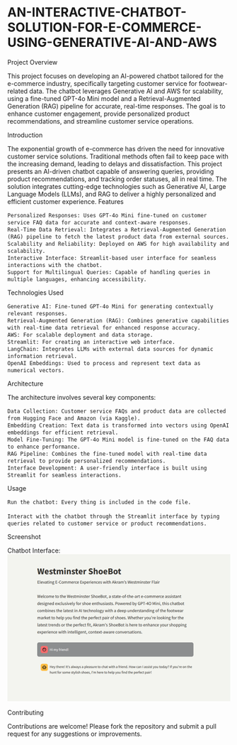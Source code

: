 # AN-INTERACTIVE-CHATBOT-SOLUTION-FOR-E-COMMERCE-USING-GENERATIVE-AI-AND-AWS

Project Overview

This project focuses on developing an AI-powered chatbot tailored for the e-commerce industry, specifically targeting customer service for footwear-related data. The chatbot leverages Generative AI and AWS for scalability, using a fine-tuned GPT-4o Mini model and a Retrieval-Augmented Generation (RAG) pipeline for accurate, real-time responses. The goal is to enhance customer engagement, provide personalized product recommendations, and streamline customer service operations.

Introduction

The exponential growth of e-commerce has driven the need for innovative customer service solutions. Traditional methods often fail to keep pace with the increasing demand, leading to delays and dissatisfaction. This project presents an AI-driven chatbot capable of answering queries, providing product recommendations, and tracking order statuses, all in real time. The solution integrates cutting-edge technologies such as Generative AI, Large Language Models (LLMs), and RAG to deliver a highly personalized and efficient customer experience.
Features

    Personalized Responses: Uses GPT-4o Mini fine-tuned on customer service FAQ data for accurate and context-aware responses.
    Real-Time Data Retrieval: Integrates a Retrieval-Augmented Generation (RAG) pipeline to fetch the latest product data from external sources.
    Scalability and Reliability: Deployed on AWS for high availability and scalability.
    Interactive Interface: Streamlit-based user interface for seamless interactions with the chatbot.
    Support for Multilingual Queries: Capable of handling queries in multiple languages, enhancing accessibility.

Technologies Used

    Generative AI: Fine-tuned GPT-4o Mini for generating contextually relevant responses.
    Retrieval-Augmented Generation (RAG): Combines generative capabilities with real-time data retrieval for enhanced response accuracy.
    AWS: For scalable deployment and data storage.
    Streamlit: For creating an interactive web interface.
    LangChain: Integrates LLMs with external data sources for dynamic information retrieval.
    OpenAI Embeddings: Used to process and represent text data as numerical vectors.

Architecture

The architecture involves several key components:

    Data Collection: Customer service FAQs and product data are collected from Hugging Face and Amazon (via Kaggle).
    Embedding Creation: Text data is transformed into vectors using OpenAI embeddings for efficient retrieval.
    Model Fine-Tuning: The GPT-4o Mini model is fine-tuned on the FAQ data to enhance performance.
    RAG Pipeline: Combines the fine-tuned model with real-time data retrieval to provide personalized recommendations.
    Interface Development: A user-friendly interface is built using Streamlit for seamless interactions.


Usage

    Run the chatbot: Every thing is included in the code file.

    Interact with the chatbot through the Streamlit interface by typing queries related to customer service or product recommendations.

Screenshot

 Chatbot Interface: ![Chatbot Interface](screenshots/chatbot_interface.png)

Contributing

Contributions are welcome! Please fork the repository and submit a pull request for any suggestions or improvements.

